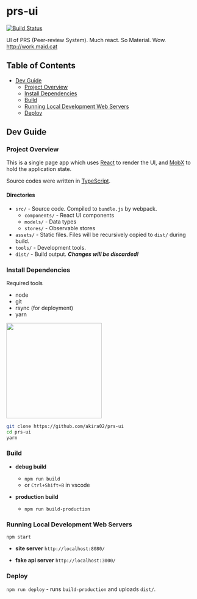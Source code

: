 prs-ui
======

[![Build Status](https://travis-ci.com/akira02/prs-ui.svg?token=Wm6zWbJKuWzhqTz1zW43&branch=master)](https://travis-ci.com/akira02/prs-ui)

UI of PRS (Peer-review System). Much react. So Material. Wow. http://work.maid.cat

Table of Contents
-----------------
* [Dev Guide](#dev-guide)
  * [Project Overview](#project-overview)
  * [Install Dependencies](#install-dependencies)
  * [Build](#build)
  * [Running Local Development Web Servers](#running-local-development-web-servers)
  * [Deploy](#deploy)


Dev Guide
---------

### Project Overview
This is a single page app which uses [React] to render the UI, and [MobX] to hold the application state.

Source codes were written in [TypeScript].

#### Directories
* `src/` - Source code. Compiled to `bundle.js` by webpack.
  * `components/` - React UI components
  * `models/` - Data types
  * `stores/` - Observable stores
* `assets/` - Static files. Files will be recursively copied to `dist/` during build.
* `tools/` - Development tools.
* `dist/` - Build output. ***Changes will be discarded!***


### Install Dependencies
Required tools
* node
* git
* rsync (for deployment)
* yarn

[<img src="https://yarnpkg.com/assets/feature-speed.png" width="250">](https://yarnpkg.com)

```bash
git clone https://github.com/akira02/prs-ui
cd prs-ui
yarn
```

### Build
* **debug build**
  * `npm run build`
  * or `Ctrl+Shift+B` in vscode

* **production build**
  * `npm run build-production`

### Running Local Development Web Servers

`npm start`

* **site server** `http://localhost:8080/`

* **fake api server** `http://localhost:3000/`

### Deploy
`npm run deploy` - runs `build-production` and uploads `dist/`.

[React]: https://facebook.github.io/react/
[MobX]: https://mobx.js.org
[TypeScript]: https://www.typescriptlang.org
